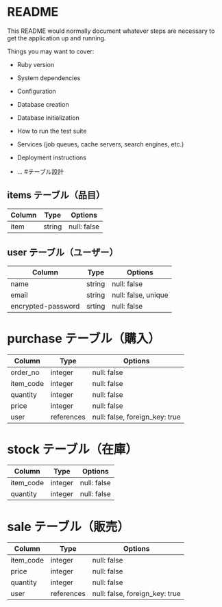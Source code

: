 # README

This README would normally document whatever steps are necessary to get the
application up and running.

Things you may want to cover:

* Ruby version

* System dependencies

* Configuration

* Database creation

* Database initialization

* How to run the test suite

* Services (job queues, cache servers, search engines, etc.)

* Deployment instructions

* ...
#テーブル設計

## items テーブル（品目）
| Column      | Type          | Options           |
| ----------- | ------------- | ----------------- |
| item        | string        | null: false       |

## user テーブル（ユーザー）
| Column              | Type          | Options             |
| ------------------- | ------------- | ------------------- |
| name                | string        | null: false         |
| email               | string        | null: false, unique |
| encrypted-password  | srting        | null: false         |

# purchase テーブル（購入）
| Column              | Type          | Options                         |
| ------------------- | ------------- | ------------------------------- |
| order_no            | integer       | null: false                     |
| item_code           | integer       | null: false                     |
| quantity            | integer       | null: false                     |
| price               | integer       | null: false                     |
| user                | references    | null: false, foreign_key: true  |

# stock テーブル（在庫）
| Column              | Type          | Options                         |
| ------------------- | ------------- | ------------------------------- |
| item_code           | integer       | null: false                     |
| quantity            | integer       | null: false                     |

# sale テーブル（販売）
| Column              | Type          | Options                        |
| ------------------- | ------------- | ------------------------------ |
| item_code           | integer       | null: false                    |
| price               | integer       | null: false                    |
| quantity            | integer       | null: false                    |
| user                | references    | null: false, foreign_key: true |
